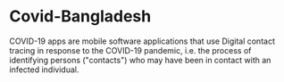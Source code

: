 # Covid-Bangladesh
COVID-19 apps are mobile software applications that use Digital contact tracing in response to the COVID-19 pandemic, i.e. the process of identifying persons ("contacts") who may have been in contact with an infected individual.
